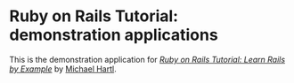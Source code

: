 # Ruby on Rails Tutorial: demonstration applications

This is the demonstration application for [*Ruby on Rails Tutorial: Learn Rails by Example*](http://railsutorial.org) by [Michael Hartl](http://michaelhartl.com).
